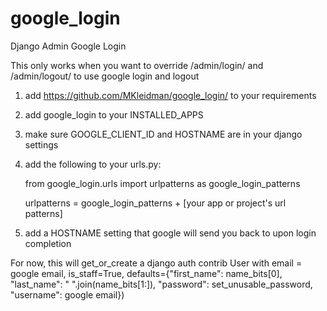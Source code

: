 # google_login
Django Admin Google Login

This only works when you want to override /admin/login/ and /admin/logout/ to use google login and logout

1) add https://github.com/MKleidman/google_login/ to your requirements

2) add google_login to your INSTALLED_APPS

3) make sure GOOGLE_CLIENT_ID and HOSTNAME are in your django settings

4) add the following to your urls.py:

    from google_login.urls import urlpatterns as google_login_patterns
    
    urlpatterns = google_login_patterns + [your app or project's url patterns]

5) add a HOSTNAME setting that google will send you back to upon login completion


For now, this will get_or_create a django auth contrib User with email = google email, is_staff=True, defaults={"first_name": name_bits[0], "last_name": " ".join(name_bits[1:]), "password": set_unusable_password, "username": google email})

